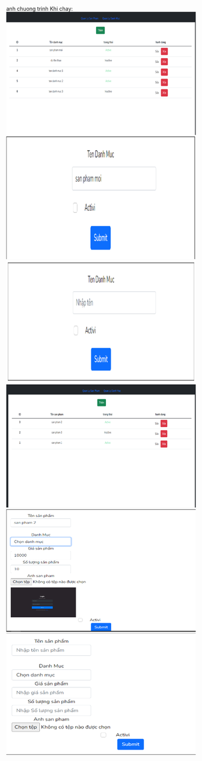 anh chuong trinh Khi chay:
<img src="./img/1.PNG" width="763" height="326" alt="eslint" title="HTML5"/>
<img src="./img/sua.PNG" width="763" height="326" alt="eslint" title="HTML5"/>
<img src="./img/them.PNG" width="763" height="326" alt="eslint" title="HTML5"/>
<img src="./img/QLSP.PNG" width="763" height="326" alt="eslint" title="HTML5"/>
<img src="./img/SSP.PNG" width="763" height="326" alt="eslint" title="HTML5"/>
<img src="./img/TSP.PNG" width="763" height="326" alt="eslint" title="HTML5"/>